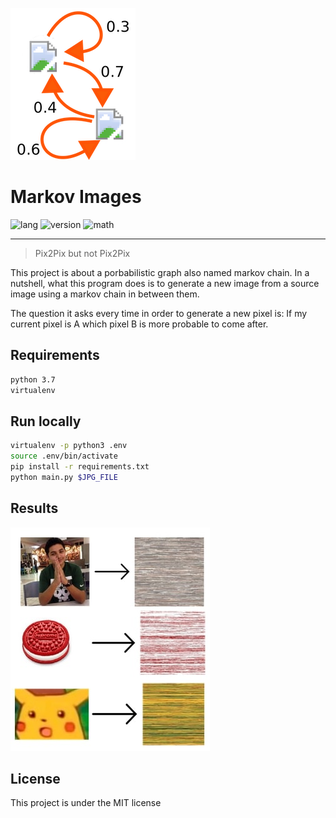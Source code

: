 ![logo](logo.png)

# Markov Images

![lang](https://img.shields.io/badge/Made%20with-Python-blue) ![version](https://img.shields.io/badge/Version-1.0.0-orange) ![math](https://img.shields.io/badge/Math-Probability-green)

---

> Pix2Pix but not Pix2Pix

This project is about a porbabilistic graph also named markov chain. In a nutshell, what this program does is to generate a new image from a source image using a markov chain in between them.

The question it asks every time in order to generate a new pixel is: If my current pixel is A which pixel B is more probable to come after.

## Requirements

```bash
python 3.7
virtualenv
```

## Run locally

```bash
virtualenv -p python3 .env
source .env/bin/activate
pip install -r requirements.txt
python main.py $JPG_FILE
```

## Results

![results](./results.jpg)

## License

This project is under the MIT license
